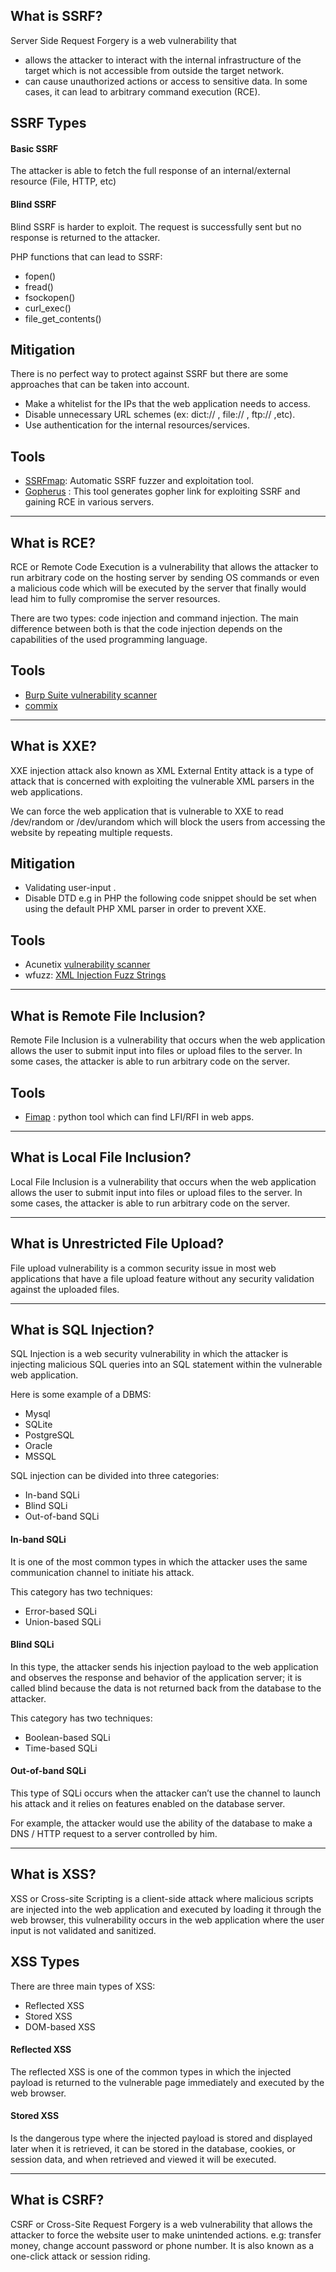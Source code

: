 ## What is SSRF? 

Server Side Request Forgery is a web vulnerability that 
- allows the attacker to interact with the internal infrastructure of the target which is not accessible from outside the target network.
- can cause unauthorized actions or access to sensitive data. In some cases, it can lead to arbitrary command execution (RCE).

## SSRF Types

#### Basic SSRF
The attacker is able to fetch the full response of an internal/external resource (File, HTTP, etc)
#### Blind SSRF
Blind SSRF is harder to exploit. The request is successfully sent but no response is returned to the attacker.

PHP functions that can lead to SSRF:

- fopen()
- fread()
- fsockopen()
- curl_exec()
- file_get_contents()

## Mitigation
There is no perfect way to protect against SSRF but there are some approaches that can be taken into account.

- Make a whitelist for the IPs that the web application needs to access.
- Disable unnecessary URL schemes (ex: dict:// , file:// , ftp:// ,etc).
- Use authentication for the internal resources/services.
## Tools

- [SSRFmap](https://github.com/swisskyrepo/SSRFmap): Automatic SSRF fuzzer and exploitation tool.  
- [Gopherus](https://github.com/tarunkant/Gopherus) : This tool generates gopher link for exploiting SSRF and gaining RCE in various servers.

--------------------------------------
## What is RCE?

RCE or Remote Code Execution is a vulnerability that allows the attacker to run arbitrary code on the hosting server by sending OS commands or even a malicious code which will be executed by the server that finally would lead him to fully compromise the server resources.

There are two types: code injection and command injection. The main difference between both is that the code injection depends on the capabilities of the used programming language.

## Tools

- [Burp Suite vulnerability scanner](https://portswigger.net/burp/vulnerability-scanner)
- [commix](https://github.com/commixproject/commix)

----------------
## What is XXE? 

XXE injection attack also known as XML External Entity attack is a type of attack that is concerned with exploiting the vulnerable XML parsers in the web applications.

We can force the web application that is vulnerable to XXE to read /dev/random or /dev/urandom which will block the users from accessing the website by repeating multiple requests.

## Mitigation 

- Validating user-input .
- Disable DTD e.g in PHP the following code snippet should be set when using the default PHP XML parser in order to prevent XXE.

## Tools

- Acunetix [vulnerability scanner](https://www.acunetix.com/vulnerability-scanner/)
- wfuzz: [XML Injection Fuzz Strings](https://github.com/xmendez/wfuzz/blob/master/wordlist/Injections/XML.txt)
------------
## What is Remote File Inclusion?

Remote File Inclusion is a vulnerability that occurs when the web application allows the user to submit input into files or upload files to the server. In some cases, the attacker is able to run arbitrary code on the server.

## Tools

- [Fimap](https://tools.kali.org/web-applications/fimap) : python tool which can find LFI/RFI in web apps.
----------
## What is Local File Inclusion? 

Local File Inclusion is a vulnerability that occurs when the web application allows the user to submit input into files or upload files to the server. In some cases, the attacker is able to run arbitrary code on the server.

---
## What is Unrestricted File Upload?  

File upload vulnerability is a common security issue in most web applications that have a file upload feature without any security validation against the uploaded files.

---------
## What is SQL Injection? 

SQL Injection is a web security vulnerability in which the attacker is injecting malicious SQL queries into an SQL statement within the vulnerable web application.

Here is some example of a DBMS:

- Mysql
- SQLite
- PostgreSQL
- Oracle 
- MSSQL

SQL injection can be divided into three categories:

- In-band SQLi
- Blind SQLi
- Out-of-band SQLi

#### In-band SQLi

It is one of the most common types in which the attacker uses the same communication channel to initiate his attack.

This category has two techniques:

- Error-based SQLi
- Union-based SQLi

#### Blind SQLi

In this type, the attacker sends his injection payload to the web application and observes the response and behavior of the application server; it is called blind because the data is not returned back from the database to the attacker.

This category has two techniques:
- Boolean-based SQLi
- Time-based SQLi


#### Out-of-band SQLi

This type of SQLi occurs when the attacker can’t use the channel to launch his attack and it relies on features enabled on the database server. 

For example, the attacker would use the ability of the database to make a DNS / HTTP request to a server controlled by him.

---
## What is XSS? 

XSS or Cross-site Scripting is a client-side attack where malicious scripts are injected into the web application and executed by loading it through the web browser, this vulnerability occurs in the web application where the user input is not validated and sanitized.
## XSS Types

There are three main types of XSS:

- Reflected XSS
- Stored XSS
- DOM-based XSS

#### Reflected XSS

The reflected XSS is one of the common types in which the injected payload is returned to the vulnerable page immediately and executed by the web browser.

#### Stored XSS

Is the dangerous type where the injected payload is stored and displayed later when it is retrieved, it can be stored in the database, cookies, or session data, and when retrieved and viewed it will be executed.

---
## What is CSRF?

CSRF or Cross-Site Request Forgery is a web vulnerability that allows the attacker to force the website user to make unintended actions. e.g: transfer money, change account password or phone number. It is also known as a one-click attack or session riding.
